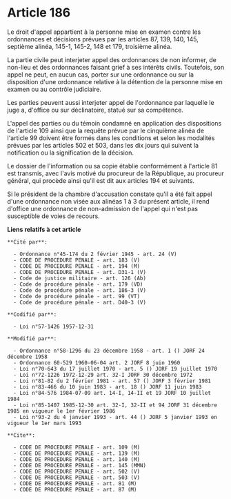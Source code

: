 # Article 186

Le droit d'appel appartient à la personne mise en examen contre les ordonnances et décisions prévues par les articles 87,
139, 140, 145, septième alinéa, 145-1, 145-2, 148 et 179, troisième alinéa.

La partie civile peut interjeter appel des ordonnances de non informer, de non-lieu et des ordonnances faisant grief à ses
intérêts civils. Toutefois, son appel ne peut, en aucun cas, porter sur une ordonnance ou sur la disposition d'une ordonnance
relative à la détention de la personne mise en examen ou au contrôle judiciaire.

Les parties peuvent aussi interjeter appel de l'ordonnance par laquelle le juge a, d'office ou sur déclinatoire, statué sur
sa compétence.

L'appel des parties ou du témoin condamné en application des dispositions de l'article 109 ainsi que la requête prévue par le
cinquième alinéa de l'article 99 doivent être formés dans les conditions et selon les modalités prévues par les articles 502
et 503, dans les dix jours qui suivent la notification ou la signification de la décision.

Le dossier de l'information ou sa copie établie conformément à l'article 81 est transmis, avec l'avis motivé du procureur de
la République, au procureur général, qui procède ainsi qu'il est dit aux articles 194 et suivants.

Si le président de la chambre d'accusation constate qu'il a été fait appel d'une ordonnance non visée aux alinéas 1 à 3 du
présent article, il rend d'office une ordonnance de non-admission de l'appel qui n'est pas susceptible de voies de recours.

**Liens relatifs à cet article**

	**Cité par**:

	  - Ordonnance n°45-174 du 2 février 1945 - art. 24 (V)
	  - CODE DE PROCEDURE PENALE - art. 183 (V)
	  - CODE DE PROCEDURE PENALE - art. 194 (M)
	  - CODE DE PROCEDURE PENALE - art. D31-1 (V)
	  - Code de justice militaire - art. 126 (Ab)
	  - Code de procédure pénale - art. 179 (VD)
	  - Code de procédure pénale - art. 186-3 (V)
	  - Code de procédure pénale - art. 99 (VT)
	  - Code de procédure pénale - art. D40-3 (V)

	**Codifié par**:

	  - Loi n°57-1426 1957-12-31

	**Modifié par**:

	  - Ordonnance n°58-1296 du 23 décembre 1958 - art. 1 () JORF 24 décembre 1958
	  - Ordonnance 60-529 1960-06-04 art. 2 JORF 8 juin 1960
	  - Loi n°70-643 du 17 juillet 1970 - art. 5 () JORF 19 juillet 1970
	  - Loi n°72-1226 1972-12-29 art. 32-I JORF 30 décembre 1972
	  - Loi n°81-82 du 2 février 1981 - art. 57 () JORF 3 février 1981
	  - Loi n°83-466 du 10 juin 1983 - art. 18 () JORF 11 juin 1983
	  - Loi n°84-576 1984-07-09 art. 14-I, 14-II et 19 JORF 10 juillet 1984
	  - Loi n°85-1407 1985-12-30 art. 32-I, 32-II et 94 JORF 31 décembre 1985 en vigueur le 1er février 1986
	  - Loi n°93-2 du 4 janvier 1993 - art. 44 () JORF 5 janvier 1993 en vigueur le 1er mars 1993

	**Cite**:

	  - CODE DE PROCEDURE PENALE - art. 109 (M)
	  - CODE DE PROCEDURE PENALE - art. 139 (M)
	  - CODE DE PROCEDURE PENALE - art. 140 (M)
	  - CODE DE PROCEDURE PENALE - art. 145 (MMN)
	  - CODE DE PROCEDURE PENALE - art. 502 (V)
	  - CODE DE PROCEDURE PENALE - art. 503 (V)
	  - CODE DE PROCEDURE PENALE - art. 81 (M)
	  - CODE DE PROCEDURE PENALE - art. 87 (M)
